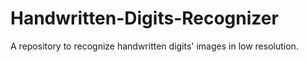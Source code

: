 # Handwritten-Digits-Recognizer
A repository to recognize handwritten digits' images in low resolution.
